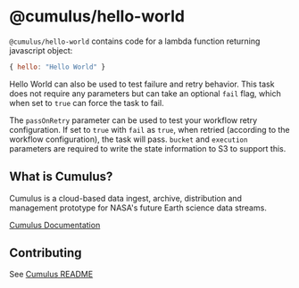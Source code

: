 # @cumulus/hello-world

`@cumulus/hello-world` contains code for a lambda function returning javascript object:

```javascript
{ hello: "Hello World" }
```

Hello World can also be used to test failure and retry behavior. This task does not require any parameters but can take an optional `fail` flag, which when set to `true` can force the task to fail.

The `passOnRetry` parameter can be used to test your workflow retry configuration. If set to `true` with `fail` as `true`, when retried (according to the workflow configuration), the task will pass. `bucket` and `execution` parameters are required to write the state information to S3 to support this.

## What is Cumulus?

Cumulus is a cloud-based data ingest, archive, distribution and management prototype for NASA's future Earth science data streams.

[Cumulus Documentation](https://nasa.github.io/cumulus)

## Contributing

See [Cumulus README](https://github.com/nasa/cumulus/blob/master/README.md#installing-and-deploying)
